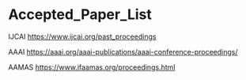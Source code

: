 # Accepted_Paper_List

IJCAI
https://www.ijcai.org/past_proceedings

AAAI
https://aaai.org/aaai-publications/aaai-conference-proceedings/

AAMAS
https://www.ifaamas.org/proceedings.html



